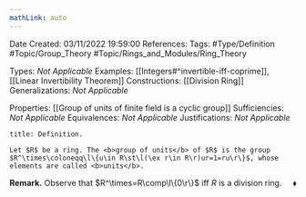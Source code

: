 ```yaml
---
mathLink: auto
---
```


<div class="topSpace"></div>

Date Created: 03/11/2022 19:59:00
References:
Tags: #Type/Definition #Topic/Group_Theory #Topic/Rings_and_Modules/Ring_Theory

Types: <i>Not Applicable</i>
Examples: [[Integers#^invertible-iff-coprime]], [[Linear Invertibility Theorem]]
Constructions: [[Division Ring]]
Generalizations: <i>Not Applicable</i>

Properties: [[Group of units of finite field is a cyclic group]]
Sufficiencies: <i>Not Applicable</i>
Equivalences: <i>Not Applicable</i>
Justifications: <i>Not Applicable</i>

``` ad-Definition
title: Definition.

Let $R$ be a ring. The <b>group of units</b> of $R$ is the group $R^\times\coloneqq\l\{u\in R\st\l(\ex r\in R\r)ur=1=ru\r\}$, whose elements are called <b>units</b>.

```

<b>Remark.</b> Observe that $R^\times=R\comp\l\{0\r\}$ iff $R$ is a division ring.<span style="float:right;">$\blacklozenge$</span>
